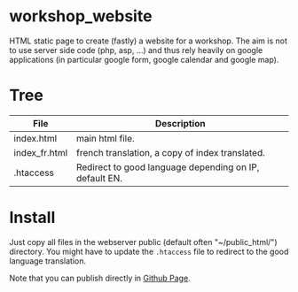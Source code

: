 # workshop_website

HTML static page to create (fastly) a website for a workshop.
The aim is not to use server side code (php, asp, ...) and thus rely
heavily on google applications (in particular google form,
google calendar and google map).

# Tree

File|   Description
--- | ---
index.html | main html file.
index_fr.html | french translation, a copy of index translated.
.htaccess | Redirect to good language depending on IP, default EN.


# Install

Just copy all files in the webserver public (default often "~/public_html/") directory. 
You might have to update the `.htaccess` file to redirect to the good language translation.

Note that you can publish directly in [Github Page](https://pages.github.com/).
